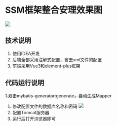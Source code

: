 # SSM框架整合安理效果图![](https://tva1.sinaimg.cn/large/e6c9d24ely1h22krl3r4ij21iw0u0q5s.jpg)## 技术说明1. 使用IDEA开发1. 后端全部采用注解式配置，省去xml文件的配置2. 前端采用Vue3和element-plus框架## 代码运行说明~~1.双击mybatis-generator:generate，自动生成Mapper~~1. 修改配置文件的数据库名称和密码![](https://tva1.sinaimg.cn/large/e6c9d24ely1h23bvmequdj21s40ggwho.jpg)2. 配置Tomcat服务器3. 运行后打开浏览器即可